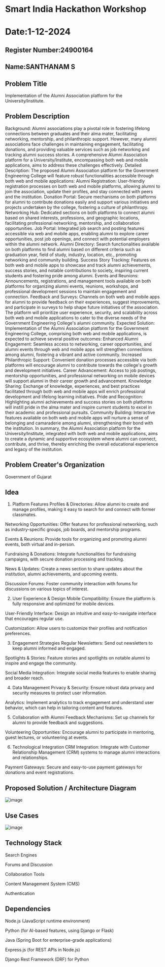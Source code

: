 # Smart India Hackathon Workshop
# Date:1-12-2024
## Register Number:24900164
## Name:SANTHANAM S
## Problem Title
Implementation of the Alumni Association platform for the University/Institute.
## Problem Description
Background: Alumni associations play a pivotal role in fostering lifelong connections between graduates and their alma mater, facilitating networking, mentorship, and philanthropic support. However, many alumni associations face challenges in maintaining engagement, facilitating donations, and providing valuable services such as job networking and tracking alumni success stories. A comprehensive Alumni Association platform for a University/Institute, encompassing both web and mobile applications, aims to address these challenges effectively. Detailed Description: The proposed Alumni Association platform for the Government Engineering College will feature robust functionalities accessible through both web and mobile applications: Alumni Registration: User-friendly registration processes on both web and mobile platforms, allowing alumni to join the association, update their profiles, and stay connected with peers and the institution. Donation Portal: Secure mechanisms on both platforms for alumni to contribute donations easily and support various initiatives and projects undertaken by the college, fostering a culture of philanthropy. Networking Hub: Dedicated sections on both platforms to connect alumni based on shared interests, professions, and geographic locations, facilitating professional networking, mentorship, and collaboration opportunities. Job Portal: Integrated job search and posting features accessible via web and mobile apps, enabling alumni to explore career opportunities, post job openings, and connect with potential employers within the alumni network. Alumni Directory: Search functionalities available on both platforms to find alumni based on different criteria such as graduation year, field of study, industry, location, etc., promoting networking and community building. Success Story Tracking: Features on both web and mobile apps to showcase and track alumni achievements, success stories, and notable contributions to society, inspiring current students and fostering pride among alumni. Events and Reunions: Announcements, registrations, and management tools available on both platforms for organizing alumni events, reunions, workshops, and professional development sessions to maintain engagement and connection. Feedback and Surveys: Channels on both web and mobile apps for alumni to provide feedback on their experiences, suggest improvements, and participate in surveys to help shape future initiatives of the association. The platform will prioritize user experience, security, and scalability across both web and mobile applications to cater to the diverse needs of the Government Engineering College's alumni community. Expected Solution: Implementation of the Alumni Association platform for the Government Engineering College, comprising both web and mobile applications, is expected to achieve several positive outcomes: Enhanced Alumni Engagement: Seamless access to networking, career opportunities, and alumni events through web and mobile apps will strengthen connections among alumni, fostering a vibrant and active community. Increased Philanthropic Support: Convenient donation processes accessible via both platforms will encourage alumni to contribute towards the college's growth and development initiatives. Career Advancement: Access to job postings, mentorship opportunities, and professional networking on mobile devices will support alumni in their career growth and advancement. Knowledge Sharing: Exchange of knowledge, experiences, and best practices facilitated through both web and mobile apps will enrich professional development and lifelong learning initiatives. Pride and Recognition: Highlighting alumni achievements and success stories on both platforms will instill pride in the alma mater and inspire current students to excel in their academic and professional pursuits. Community Building: Interactive features available on both web and mobile apps will nurture a sense of belonging and camaraderie among alumni, strengthening their bond with the institution. In summary, the Alumni Association platform for the University/Institute, integrated with both web and mobile applications, aims to create a dynamic and supportive ecosystem where alumni can connect, contribute, and thrive, thereby enriching the overall educational experience and legacy of the institution.
## Problem Creater's Organization
Government of Gujarat

## Idea
1. Platform Features
Profiles & Directories: Allow alumni to create and manage profiles, making it easy to search for and connect with former classmates.

Networking Opportunities: Offer features for professional networking, such as industry-specific groups, job boards, and mentorship programs.

Events & Reunions: Provide tools for organizing and promoting alumni events, both virtual and in-person.

Fundraising & Donations: Integrate functionalities for fundraising campaigns, with secure donation processing and tracking.

News & Updates: Create a news section to share updates about the institution, alumni achievements, and upcoming events.

Discussion Forums: Foster community interaction with forums for discussions on various topics of interest.

2. User Experience & Design
Mobile Compatibility: Ensure the platform is fully responsive and optimized for mobile devices.

User-Friendly Interface: Design an intuitive and easy-to-navigate interface that encourages regular use.

Customization: Allow users to customize their profiles and notification preferences.

3. Engagement Strategies
Regular Newsletters: Send out newsletters to keep alumni informed and engaged.

Spotlights & Stories: Feature stories and spotlights on notable alumni to inspire and engage the community.

Social Media Integration: Integrate social media features to enable sharing and broader reach.

4. Data Management
Privacy & Security: Ensure robust data privacy and security measures to protect user information.

Analytics: Implement analytics to track engagement and understand user behavior, which can help in tailoring content and features.

5. Collaboration with Alumni
Feedback Mechanisms: Set up channels for alumni to provide feedback and suggestions.

Volunteering Opportunities: Encourage alumni to participate in mentoring, guest lectures, or volunteering at events.

6. Technological Integration
CRM Integration: Integrate with Customer Relationship Management (CRM) systems to manage alumni interactions and relationships.

Payment Gateways: Secure and easy-to-use payment gateways for donations and event registrations.

## Proposed Solution / Architecture Diagram
![image](https://github.com/user-attachments/assets/4f380a90-5657-4d83-8228-f34846f7933e)


## Use Cases
![image](https://github.com/user-attachments/assets/d943d30d-1380-4398-b9fd-6d49513da5ce)


## Technology Stack
Search Engines


Forums and Discussion


Collaboration Tools


Content Management System (CMS)


Authentication

## Dependencies
Node.js (JavaScript runtime environment)


Python (for AI-based features, using Django or Flask)


Java (Spring Boot for enterprise-grade applications)


Express.js (for REST APIs in Node.js)


Django Rest Framework (DRF) for Python
